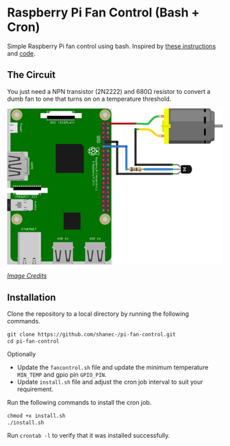 # Raspberry Pi Fan Control (Bash + Cron)

Simple Raspberry Pi fan control using bash. Inspired by [these instructions](https://howchoo.com/g/ote2mjkzzta/control-raspberry-pi-fan-temperature-python) and [code](https://github.com/Howchoo/pi-fan-controller).

## The Circuit

You just need a NPN transistor (2N2222) and 680Ω resistor to convert a dumb fan to one that turns on on a temperature threshold.

![Circuit Diagram](circuit.png "Circuit")

[_Image Credits_](https://howchoo.com/g/iote2mjkzzta/control-raspberry-pi-fan-temperature-python)

## Installation

Clone the repository to a local directory by running the following commands.

```shell
git clone https://github.com/shanec-/pi-fan-control.git
cd pi-fan-control
```

Optionally

- Update the `fancontrol.sh` file and update the minimum temperature `MIN_TEMP` and gpio pin `GPIO_PIN`.
- Update `install.sh` file and adjust the cron job interval to suit your requirement.

Run the following commands to install the cron job.

```shell
chmod +x install.sh
./install.sh
```

Run `crontab -l` to verify that it was installed successfully.
